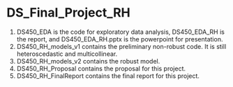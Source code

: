 # DS_Final_Project_RH
1. DS450_EDA is the code for exploratory data analysis, DS450_EDA_RH is the report, and DS450_EDA_RH.pptx is the powerpoint for presentation.
2. DS450_RH_models_v1 contains the preliminary non-robust code. It is still heteroscedastic and multicollinear.
3. DS450_RH_models_v2 contains the robust model.
4. DS450_RH_Proposal contains the proposal for this project.
5. DS450_RH_FinalReport contains the final report for this project.

